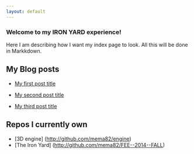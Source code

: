 ```yaml
---
layout: default
---
```


### Welcome to my IRON YARD experience!

Here I am describing how I want my index page to look. All this will be done in Markkdown.

## My Blog posts

* [My first post title](2014/09/22/Day-1.html)

* [My second  post title](2014/09/23/Day-2.html)

* [My third  post title](2014/09/24/Day-3.html)

## Repos I currently own

* [3D engine] (http://github.com/mema82/engine)
* [The Iron Yard] (http://github.com/mema82/FEE--2014--FALL)
